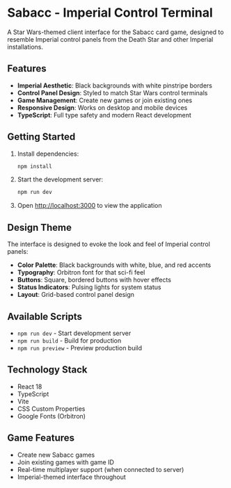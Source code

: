 # Sabacc - Imperial Control Terminal

A Star Wars-themed client interface for the Sabacc card game, designed to resemble Imperial control panels from the Death Star and other Imperial installations.

## Features

- **Imperial Aesthetic**: Black backgrounds with white pinstripe borders
- **Control Panel Design**: Styled to match Star Wars control terminals
- **Game Management**: Create new games or join existing ones
- **Responsive Design**: Works on desktop and mobile devices
- **TypeScript**: Full type safety and modern React development

## Getting Started

1. Install dependencies:

   ```bash
   npm install
   ```

2. Start the development server:

   ```bash
   npm run dev
   ```

3. Open [http://localhost:3000](http://localhost:3000) to view the application

## Design Theme

The interface is designed to evoke the look and feel of Imperial control panels:

- **Color Palette**: Black backgrounds with white, blue, and red accents
- **Typography**: Orbitron font for that sci-fi feel
- **Buttons**: Square, bordered buttons with hover effects
- **Status Indicators**: Pulsing lights for system status
- **Layout**: Grid-based control panel design

## Available Scripts

- `npm run dev` - Start development server
- `npm run build` - Build for production
- `npm run preview` - Preview production build

## Technology Stack

- React 18
- TypeScript
- Vite
- CSS Custom Properties
- Google Fonts (Orbitron)

## Game Features

- Create new Sabacc games
- Join existing games with game ID
- Real-time multiplayer support (when connected to server)
- Imperial-themed interface throughout
